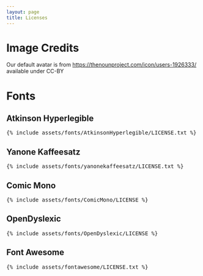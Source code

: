 ```yaml
---
layout: page
title: Licenses
---
```


# Image Credits

Our default avatar is from https://thenounproject.com/icon/users-1926333/ available under CC-BY

# Fonts

## Atkinson Hyperlegible

<pre>
{% include assets/fonts/AtkinsonHyperlegible/LICENSE.txt %}
</pre>

## Yanone Kaffeesatz

<pre>
{% include assets/fonts/yanonekaffeesatz/LICENSE.txt %}
</pre>

## Comic Mono

<pre>
{% include assets/fonts/ComicMono/LICENSE %}
</pre>

## OpenDyslexic

<pre>
{% include assets/fonts/OpenDyslexic/LICENSE %}
</pre>

## Font Awesome

<pre>
{% include assets/fontawesome/LICENSE.txt %}
</pre>
